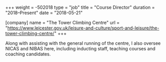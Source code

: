 +++
weight = -502018
type = "job"
title = "Course Director"
duration = "2018–Present"
date = "2018-05-21"

[company]
  name = "The Tower Climbing Centre"
  url = "https://www.leicester.gov.uk/leisure-and-culture/sport-and-leisure/the-tower-climbing-centre/"
+++

Along with assisting with the general running of the centre, I also oversee NICAS and NIBAS here, including inducting staff, teaching courses and coaching candidates.